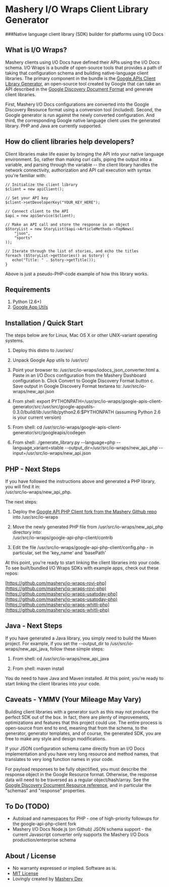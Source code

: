# Mashery I/O Wraps Client Library Generator
###Native language client library (SDK) builder for platforms using I/O Docs

## What is I/O Wraps?
Mashery clients using I/O Docs have defined their APIs using the I/O Docs schema. I/O Wraps is a bundle of open-source tools that provides a path of taking that configuration schema and building native-language client libraries. The primary component in the bundle is the [Google APIs Client Library Generator](http://code.google.com/p/google-apis-client-generator/), an open-source tool created by Google that can take an API described in the [Google Discovery Document Format](https://developers.google.com/discovery/v1/reference#resource_discovery) and generate client libraries.

First, Mashery I/O Docs configurations are converted into the Google Discovery Resource format using a conversion tool (included). Second, the Google generator is run against the newly converted configuration. And third, the corresponding Google native language client uses the generated library. PHP and Java are currently supported.

## How do client libraries help developers?
Client libraries make life easier by bringing the API into your native language environment. So, rather than making curl calls, piping the output into a variable, and parsing through the variable -- the client library handles the network connectivity, authorization and API call execution with syntax you're familiar with:

    // Initialize the client library
    $client = new apiClient();

    // Set your API key
    $client->setDeveloperKey("YOUR_KEY_HERE");

    // Connect client to the API
    $api = new apiService($client);

    // Make an API call and store the response in an object
    $StoryList = new StoryList($api->ArticleMethods->TopNews(
        "json",
        "sports"
    ));

    // Iterate through the list of stories, and echo the titles
    foreach ($StoryList->getStories() as $story) {
       echo("Title: " . $story->getTitle());
    }

Above is just a pseudo-PHP-code example of how this library works.

## Requirements
1. Python (2.6+)
2. [Google App Utils](http://code.google.com/p/google-apputils-python/downloads/detail?name=google-apputils-0.3.0.tar.gz&can=2&q=)

## Installation / Quick Start
The steps below are for Linux, Mac OS X or other UNIX-variant operating systems.

1. Deploy this distro to /usr/src/

2. Unpack Google App utils to /usr/src/

3. Point your browser to: /usr/src/io-wraps/iodocs_json_converter.html
     a. Paste in an I/O Docs configuration from the Mashery Dashboard configuration
     b. Click Convert to Google Discovery Format button
     c. Save output in Google Discovery Format textarea to: /usr/src/io-wraps/new_api.json

4. From shell: export PYTHONPATH=/usr/src/io-wraps/google-apis-client-generator/src:/usr/src/google-apputils-0.3.0/build/lib:/usr/lib/python2.6:$PYTHONPATH (assuming Python 2.6 is your current version)

5. From shell: cd /usr/src/io-wraps/google-apis-client-generator/src/googleapis/codegen

6. From shell: ./generate_library.py --language=php --language_variant=stable --output_dir=/usr/src/io-wraps/new_api_php --input=/usr/src/io-wraps/new_api.json

## PHP - Next Steps
If you have followed the instructions above and generated a PHP library, you will find it in:    
/usr/src/io-wraps/new_api_php.

The next steps:

1. Deploy the [Google API PHP Client fork from the Mashery Github repo](https://github.com/mashery/google-api-php-client) into /usr/src/io-wraps

2. Move the newly generated PHP file from /usr/src/io-wraps/new_api_php directory into:    
/usr/src/io-wraps/google-api-php-client/contrib 

3. Edit the file /usr/src/io-wraps/google-api-php-client/config.php - in particular, set the 'key_name' and 'basePath' 

At this point, you're ready to start linking the client libraries into your code. To see built/bundled I/O Wraps SDKs with example apps, check out these repos:

 [https://github.com/mashery/io-wraps-rovi-php](https://github.com/mashery/io-wraps-rovi-php)    
 [https://github.com/mashery/io-wraps-usatoday-php](https://github.com/mashery/io-wraps-usatoday-php)    
 [https://github.com/mashery/io-wraps-whitli-php](https://github.com/mashery/io-wraps-whitli-php)

## Java - Next Steps
If you have generated a Java library, you simply need to build the Maven project. For example, if you set the --output_dir to /usr/src/io-wraps/new_api_java, follow these simple steps:

1. From shell: cd /usr/src/io-wraps/new_api_java

2. From shell: maven install

You do need to have Java and Maven installed. At this point, you're ready to start linking the client libraries into your code.

## Caveats - YMMV (Your Mileage May Vary)
Building client libraries with a generator such as this may not produce the perfect SDK out of the box. In fact, there are plenty of improvements, optimizations and features that this project could use. The entire process is open-source from end to end, meaning that from the schema, to the generator, generator templates, and of course, the generated SDK, you are free to make any style and design modifications.

If your JSON configuration schema came directly from an I/O Docs implementation and you have very long resource and method names, that translates to very long function names in your code.

For payload responses to be fully objectified, you must describe the response object in the Google Resource format. Otherwise, the response data will need to be traversed as a regular object/hash/array. See the [Google Discovery Document Resource reference](https://developers.google.com/discovery/v1/reference#resource_discovery), and in particular the "schemas" and "response" properties. 

## To Do (TODO)
* Autoload and namespaces for PHP - one of high-priority followups for the google-api-php-client fork
* Mashery I/O Docs Node.js (on Github) JSON schema support - the current Javascript converter only supports the Mashery I/O Docs production/enterprise schema


## About / License
* No warranty expressed or implied. Software as is.
* [MIT License](http://www.opensource.org/licenses/mit-license.html)
* Lovingly created by [Mashery Dev](http://dev.mashery.com)